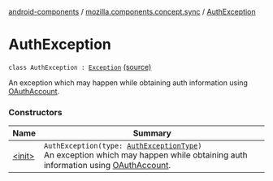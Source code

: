 [android-components](../../index.md) / [mozilla.components.concept.sync](../index.md) / [AuthException](./index.md)

# AuthException

`class AuthException : `[`Exception`](https://developer.android.com/reference/java/lang/Exception.html) [(source)](https://github.com/mozilla-mobile/android-components/blob/master/components/concept/sync/src/main/java/mozilla/components/concept/sync/OAuthAccount.kt#L15)

An exception which may happen while obtaining auth information using [OAuthAccount](../-o-auth-account/index.md).

### Constructors

| Name | Summary |
|---|---|
| [&lt;init&gt;](-init-.md) | `AuthException(type: `[`AuthExceptionType`](../-auth-exception-type/index.md)`)`<br>An exception which may happen while obtaining auth information using [OAuthAccount](../-o-auth-account/index.md). |
